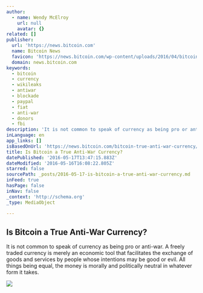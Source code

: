```yaml
---
author:
  - name: Wendy McElroy
    url: null
    avatar: {}
related: []
publisher:
  url: 'https://news.bitcoin.com'
  name: Bitcoin News
  favicon: 'https://news.bitcoin.com/wp-content/uploads/2016/04/bitcoin_fav.png'
  domain: news.bitcoin.com
keywords:
  - bitcoin
  - currency
  - wikileaks
  - antiwar
  - blockade
  - paypal
  - fiat
  - anti-war
  - donors
  - fbi
description: 'It is not common to speak of currency as being pro or anti-war. A freely traded currency is merely an economic tool that facilitates the exchange of goods and services by people whose intentions may be good or evil. All things being equal, the money is morally and politically neutral in whatever form it takes.'
inLanguage: en
app_links: []
isBasedOnUrl: 'https://news.bitcoin.com/bitcoin-true-anti-war-currency/'
title: Is Bitcoin a True Anti-War Currency?
datePublished: '2016-05-17T13:47:15.883Z'
dateModified: '2016-05-16T16:08:22.805Z'
starred: false
sourcePath: _posts/2016-05-17-is-bitcoin-a-true-anti-war-currency.md
inFeed: true
hasPage: false
inNav: false
_context: 'http://schema.org'
_type: MediaObject

---
```

<article style=""><h1>Is Bitcoin a True Anti-War Currency?</h1><p>It is not common to speak of currency as being pro or anti-war. A freely traded currency is merely an economic tool that facilitates the exchange of goods and services by people whose intentions may be good or evil. All things being equal, the money is morally and politically neutral in whatever form it takes.</p><img src="https://news.bitcoin.com/wp-content/uploads/2016/05/War-Children-Bitcoin-Peace.jpg" /></article>